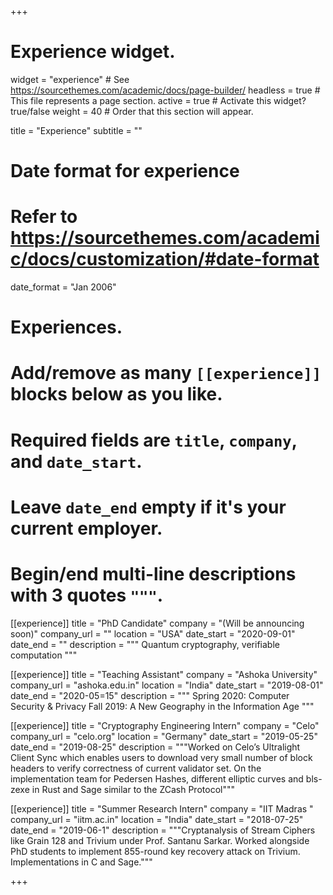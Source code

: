 +++
# Experience widget.
widget = "experience"  # See https://sourcethemes.com/academic/docs/page-builder/
headless = true  # This file represents a page section.
active = true  # Activate this widget? true/false
weight = 40  # Order that this section will appear.

title = "Experience"
subtitle = ""

# Date format for experience
#   Refer to https://sourcethemes.com/academic/docs/customization/#date-format
date_format = "Jan 2006"

# Experiences.
#   Add/remove as many `[[experience]]` blocks below as you like.
#   Required fields are `title`, `company`, and `date_start`.
#   Leave `date_end` empty if it's your current employer.
#   Begin/end multi-line descriptions with 3 quotes `"""`.
[[experience]]
  title = "PhD Candidate"
  company = "(Will be announcing soon)"
  company_url = ""
  location = "USA"
  date_start = "2020-09-01"
  date_end = ""
  description = """
  Quantum cryptography, verifiable computation
  """
  
  [[experience]]
  title = "Teaching Assistant"
  company = "Ashoka University"
  company_url = "ashoka.edu.in"
  location = "India"
  date_start = "2019-08-01"
  date_end = "2020-05=15"
  description = """
  Spring 2020: Computer Security & Privacy
  Fall 2019: A New Geography in the Information Age
  """

[[experience]]
  title = "Cryptography Engineering Intern"
  company = "Celo"
  company_url = "celo.org"
  location = "Germany"
  date_start = "2019-05-25"
  date_end = "2019-08-25"
  description = """Worked on Celo’s Ultralight Client Sync which enables users to download very small number of block
headers to verify correctness of current validator set. On the implementation team for Pedersen Hashes, different elliptic curves and bls-zexe in Rust and Sage similar to the ZCash Protocol"""

[[experience]]
  title = "Summer Research Intern"
  company = "IIT Madras "
  company_url = "iitm.ac.in"
  location = "India"
  date_start = "2018-07-25"
  date_end = "2019-06-1"
  description = """Cryptanalysis of Stream Ciphers like Grain 128 and Trivium under Prof.
Santanu Sarkar. Worked alongside PhD students to implement 855-round key
recovery attack on Trivium. Implementations in C and Sage."""

+++
